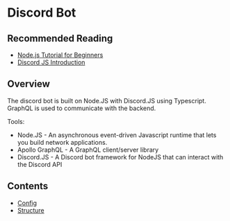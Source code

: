 # Discord Bot

## Recommended Reading

-   [Node.js Tutorial for Beginners](https://www.youtube.com/watch?v=TlB_eWDSMt4)
-   [Discord JS Introduction](https://discordjs.guide/#before-you-begin)

## Overview

The discord bot is built on Node.JS with Discord.JS using Typescript. GraphQL is used to communicate with the backend.

Tools:

-   Node.JS - An asynchronous event-driven Javascript runtime that lets you build network applications.
-   Apollo GraphQL - A GraphQL client/server library
-   Discord.JS - A Discord bot framework for NodeJS that can interact with the Discord API

## Contents

-   [Config](config.md)
-   [Structure](structure.md)
